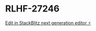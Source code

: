 # RLHF-27246

[Edit in StackBlitz next generation editor ⚡️](https://stackblitz.com/~/github.com/meghaapunniya/RLHF-27246)